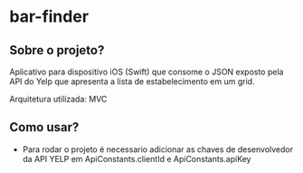 # bar-finder

## Sobre o projeto?

Aplicativo para dispositivo iOS (Swift) que consome o JSON exposto pela API do Yelp que apresenta a lista de estabelecimento em um grid.

Arquitetura utilizada: MVC


## Como usar?

* Para rodar o projeto é necessario adicionar as chaves de desenvolvedor da API YELP em ApiConstants.clientId e ApiConstants.apiKey
